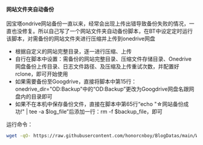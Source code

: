 #### 网站文件夹自动备份

因宝塔ondrive网站备份一直以来，经常会出现上传出错导致备份失败的情况，一直也没修复。所以自己写了一个网站文件夹自动备份脚本，在BT中设定定时运行该脚本，对需备份的网站文件夹进行压缩并上传到onedrive网盘

- 根据自定义的网站完整目录，逐一进行压缩、上传
- 自行在脚本中设置：需备份的网站完整目录、压缩文件存储目录、Onedrive网盘备份上传目录、日志文件路径、及压缩及上传重试次数，并配置好rclone，即可开始使用
- 如果需要备份至Googdrive，直接将脚本中第15行：onedrive_dir="OD:Backup"中的“OD:Backup”更改为Googdrive网盘名跟网盘内的目录即可
- 如果不在本机中保存备份文件，直接在脚本中第65行“echo "☆网站备份成功!" | tee -a $log_file”后添加一行：rm -f $backup_file，即可


运行命令：
```bash
wget -qO- https://raw.githubusercontent.com/honorcnboy/BlogDatas/main/WebBackup/webbackup.sh | bash 
```
